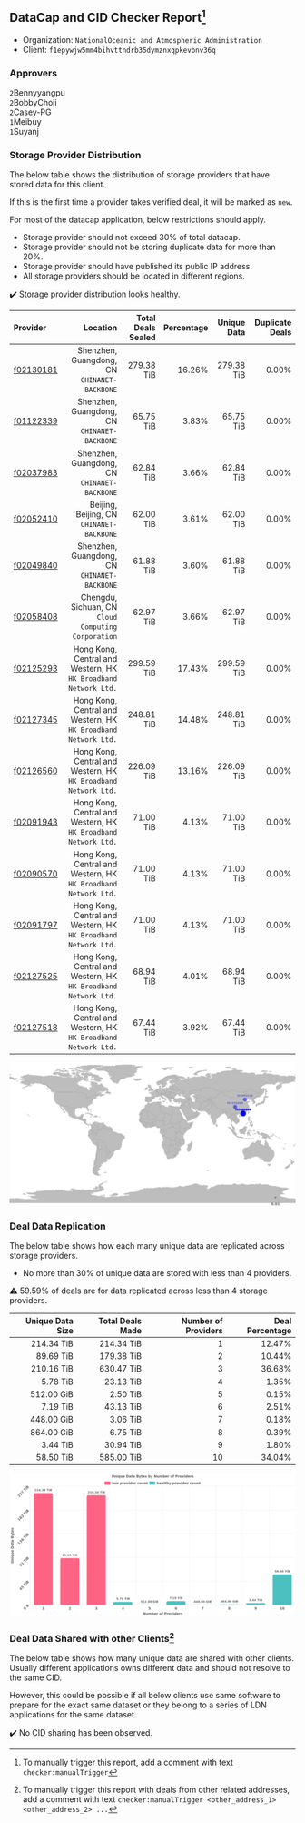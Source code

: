 ## DataCap and CID Checker Report[^1]
 - Organization: `NationalOceanic and Atmospheric Administration`
 - Client: `f1epywjw5mm4bihvttndrb35dymznxqpkevbnv36q`
### Approvers
`2`Bennyyangpu<br/>`2`BobbyChoii<br/>`2`Casey-PG<br/>`1`Meibuy<br/>`1`Suyanj

### Storage Provider Distribution
The below table shows the distribution of storage providers that have stored data for this client.

If this is the first time a provider takes verified deal, it will be marked as `new`.

For most of the datacap application, below restrictions should apply.
 - Storage provider should not exceed 30% of total datacap.
 - Storage provider should not be storing duplicate data for more than 20%.
 - Storage provider should have published its public IP address.
 - All storage providers should be located in different regions.

✔️ Storage provider distribution looks healthy.

| Provider                                              |                                                           Location | Total Deals Sealed | Percentage | Unique Data | Duplicate Deals |
| :---------------------------------------------------- | -----------------------------------------------------------------: | -----------------: | ---------: | ----------: | --------------: |
| [f02130181](https://filfox.info/en/address/f02130181) |                    Shenzhen, Guangdong, CN<br/>`CHINANET-BACKBONE` |         279.38 TiB |     16.26% |  279.38 TiB |           0.00% |
| [f01122339](https://filfox.info/en/address/f01122339) |                    Shenzhen, Guangdong, CN<br/>`CHINANET-BACKBONE` |          65.75 TiB |      3.83% |   65.75 TiB |           0.00% |
| [f02037983](https://filfox.info/en/address/f02037983) |                    Shenzhen, Guangdong, CN<br/>`CHINANET-BACKBONE` |          62.84 TiB |      3.66% |   62.84 TiB |           0.00% |
| [f02052410](https://filfox.info/en/address/f02052410) |                       Beijing, Beijing, CN<br/>`CHINANET-BACKBONE` |          62.00 TiB |      3.61% |   62.00 TiB |           0.00% |
| [f02049840](https://filfox.info/en/address/f02049840) |                    Shenzhen, Guangdong, CN<br/>`CHINANET-BACKBONE` |          61.88 TiB |      3.60% |   61.88 TiB |           0.00% |
| [f02058408](https://filfox.info/en/address/f02058408) |             Chengdu, Sichuan, CN<br/>`Cloud Computing Corporation` |          62.97 TiB |      3.66% |   62.97 TiB |           0.00% |
| [f02125293](https://filfox.info/en/address/f02125293) | Hong Kong, Central and Western, HK<br/>`HK Broadband Network Ltd.` |         299.59 TiB |     17.43% |  299.59 TiB |           0.00% |
| [f02127345](https://filfox.info/en/address/f02127345) | Hong Kong, Central and Western, HK<br/>`HK Broadband Network Ltd.` |         248.81 TiB |     14.48% |  248.81 TiB |           0.00% |
| [f02126560](https://filfox.info/en/address/f02126560) | Hong Kong, Central and Western, HK<br/>`HK Broadband Network Ltd.` |         226.09 TiB |     13.16% |  226.09 TiB |           0.00% |
| [f02091943](https://filfox.info/en/address/f02091943) | Hong Kong, Central and Western, HK<br/>`HK Broadband Network Ltd.` |          71.00 TiB |      4.13% |   71.00 TiB |           0.00% |
| [f02090570](https://filfox.info/en/address/f02090570) | Hong Kong, Central and Western, HK<br/>`HK Broadband Network Ltd.` |          71.00 TiB |      4.13% |   71.00 TiB |           0.00% |
| [f02091797](https://filfox.info/en/address/f02091797) | Hong Kong, Central and Western, HK<br/>`HK Broadband Network Ltd.` |          71.00 TiB |      4.13% |   71.00 TiB |           0.00% |
| [f02127525](https://filfox.info/en/address/f02127525) | Hong Kong, Central and Western, HK<br/>`HK Broadband Network Ltd.` |          68.94 TiB |      4.01% |   68.94 TiB |           0.00% |
| [f02127518](https://filfox.info/en/address/f02127518) | Hong Kong, Central and Western, HK<br/>`HK Broadband Network Ltd.` |          67.44 TiB |      3.92% |   67.44 TiB |           0.00% |

<img src="https://raw.githubusercontent.com/data-preservation-programs/filplus-checker-assets/main/filecoin-project/filecoin-plus-large-datasets/issues/1608/1691943220565.png"/>

### Deal Data Replication
The below table shows how each many unique data are replicated across storage providers.

- No more than 30% of unique data are stored with less than 4 providers.

⚠️ 59.59% of deals are for data replicated across less than 4 storage providers.

| Unique Data Size | Total Deals Made | Number of Providers | Deal Percentage |
| ---------------: | ---------------: | ------------------: | --------------: |
|       214.34 TiB |       214.34 TiB |                   1 |          12.47% |
|        89.69 TiB |       179.38 TiB |                   2 |          10.44% |
|       210.16 TiB |       630.47 TiB |                   3 |          36.68% |
|         5.78 TiB |        23.13 TiB |                   4 |           1.35% |
|       512.00 GiB |         2.50 TiB |                   5 |           0.15% |
|         7.19 TiB |        43.13 TiB |                   6 |           2.51% |
|       448.00 GiB |         3.06 TiB |                   7 |           0.18% |
|       864.00 GiB |         6.75 TiB |                   8 |           0.39% |
|         3.44 TiB |        30.94 TiB |                   9 |           1.80% |
|        58.50 TiB |       585.00 TiB |                  10 |          34.04% |

<img src="https://raw.githubusercontent.com/data-preservation-programs/filplus-checker-assets/main/filecoin-project/filecoin-plus-large-datasets/issues/1608/1691943221329.png"/>

### Deal Data Shared with other Clients[^3]
The below table shows how many unique data are shared with other clients.
Usually different applications owns different data and should not resolve to the same CID.

However, this could be possible if all below clients use same software to prepare for the exact same dataset or they belong to a series of LDN applications for the same dataset.

✔️ No CID sharing has been observed.

[^1]: To manually trigger this report, add a comment with text `checker:manualTrigger`

[^2]: Deals from those addresses are combined into this report as they are specified with `checker:manualTrigger`

[^3]: To manually trigger this report with deals from other related addresses, add a comment with text `checker:manualTrigger <other_address_1> <other_address_2> ...`
